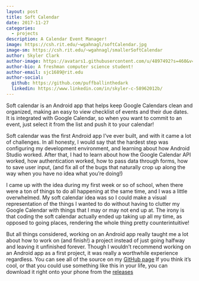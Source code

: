 ```yaml
---
layout: post
title: Soft Calendar
date: 2017-11-27
categories:
  - projects
description: A Calendar Event Manager!
image: https://csh.rit.edu/~wgahnagl/softCalendar.jpg
image-sm: https://csh.rit.edu/~wgahnagl/smallerSoftCalendar
author: Skyler Clark
author-image: https://avatars1.githubusercontent.com/u/4897492?s=460&v=4
author-bio: A freshman computer science student!
author-email: sjc1689@rit.edu
author-social:
  github: https://github.com/puffballinthedark
  linkedin: https://www.linkedin.com/in/skyler-c-58962012b/
---
```

Soft calendar is an Android app that helps keep Google Calendars clean and organized, making an easy to view checklist of events and their due dates. It is integrated with Google Calendar, so when you want to commit to an event, just select it from the list and push it to your calendar! 

Soft calendar was the first Android app I’ve ever built, and with it came a lot of challenges. In all honesty, I would say that the hardest step was configuring my development environment, and learning about how Android Studio worked. After that, I had to learn about how the Google Calendar API worked, how authentication worked, how to pass data through forms, how to save user input, (and fix all of the bugs that naturally crop up along the way when you have no idea what you’re doing!)

I came up with the idea during my first week or so of school, when there were a ton of things to do all happening at the same time, and I was a little overwhelmed. My soft calendar idea was so I could make a visual representation of the things I wanted to do without having to clutter my Google Calendar with things that I may or may not end up at. The irony is that coding the soft calendar actually ended up taking up all my time, as opposed to going places, rendering the whole thing pretty counterintuitive!

But all things considered, working on an Android app really taught me a lot about how to work on (and finish!) a project instead of just going halfway and leaving it unfinished forever. Though I wouldn’t recommend working on an Android app as a first project, it was really a worthwhile experience regardless. You can see all of the source on my [GitHub page](https://github.com/puffballinthedark/softCalendar)  If you think it’s cool, or that you could use something like this in your life, you can download it right onto your phone from the [releases](https://github.com/puffballinthedark/softCalendar/releases) 
